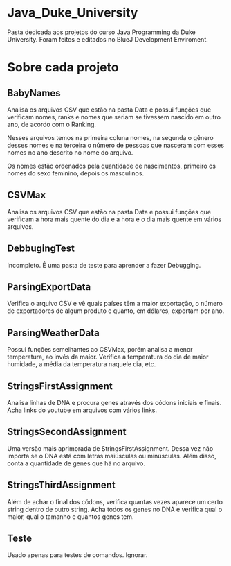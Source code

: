 # Java_Duke_University
Pasta dedicada aos projetos do curso Java Programming da Duke University. Foram feitos e editados no BlueJ Development Enviroment.

# Sobre cada projeto

## BabyNames

Analisa os arquivos CSV que estão na pasta Data e possui funções que verificam nomes, ranks e nomes que seriam se tivessem nascido em outro ano, de acordo com o Ranking.

Nesses arquivos temos na primeira coluna nomes, na segunda o gênero desses nomes e na terceira o número de pessoas que nasceram com esses nomes no ano descrito no nome do arquivo.

Os nomes estão ordenados pela quantidade de nascimentos, primeiro os nomes do sexo feminino, depois os masculinos.

## CSVMax

Analisa os arquivos CSV que estão na pasta Data e possui funções que verificam a hora mais quente do dia e a hora e o dia mais quente em vários arquivos.

## DebbugingTest

Incompleto. É uma pasta de teste para aprender a fazer Debugging.

## ParsingExportData

Verifica o arquivo CSV e vê quais países têm a maior exportação, o número de exportadores de algum produto e quanto, em dólares, exportam por ano. 

## ParsingWeatherData

Possui funções semelhantes ao CSVMax, porém analisa a menor temperatura, ao invés da maior. Verifica a temperatura do dia de maior humidade, a média da temperatura naquele dia, etc.

## StringsFirstAssignment

Analisa linhas de DNA e procura genes através dos códons iniciais e finais. Acha links do youtube em arquivos com vários links.

## StringsSecondAssignment

Uma versão mais aprimorada de StringsFirstAssignment. Dessa vez não importa se o DNA está com letras maiúsculas ou minúsculas. Além disso, conta a quantidade de genes que há no arquivo.

## StringsThirdAssignment

Além de achar o final dos códons, verifica quantas vezes aparece um certo string dentro de outro string. Acha todos os genes no DNA e verifica qual o maior, qual o tamanho e quantos genes tem.

## Teste

Usado apenas para testes de comandos. Ignorar. 
